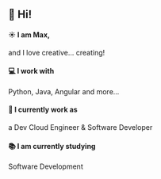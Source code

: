## 👋 Hi!
#### ☀️ I am Max,
  and I love creative... creating!
#### 💻 I work with
  Python, Java, Angular and more...
#### 💼 I currently work as
  a Dev Cloud Engineer & Software Developer
#### 📚 I am currently studying
  Software Development

